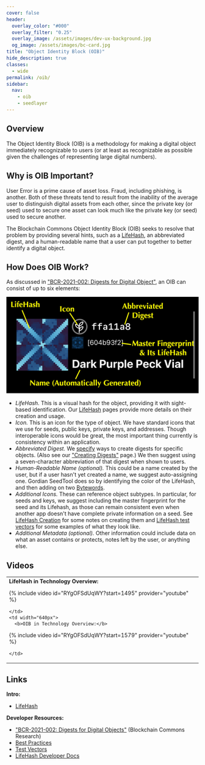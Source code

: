 ```yaml
---
cover: false
header:
  overlay_color: "#000"
  overlay_filter: "0.25"
  overlay_image: /assets/images/dev-ux-background.jpg
  og_image: /assets/images/bc-card.jpg
title: "Object Identity Block (OIB)"
hide_description: true
classes:
  - wide
permalink: /oib/
sidebar:
  nav:
    - oib
    - seedlayer
---
```


## Overview

The Object Identity Block (OIB) is a methodology for making a digital object
immediately recognizable to users (or at least as recognizable as
possible given the challenges of representing large digital numbers).

## Why is OIB Important?

User Error is a prime cause of asset loss. Fraud, including phishing,
is another. Both of these threats tend to result from the inability of
the average user to distinguish digital assets from each other, since
the private key (or seed) used to secure one asset can look much like
the private key (or seed) used to secure another.

The Blockchain Commons Object Identity Block (OIB) seeks to resolve
that problem by providing several hints, such as a
[LifeHash](/lifehash/), an abbreviated digest, and a human-readable
name that a user can put together to better identify a digital object.

## How Does OIB Work?

As discussed in ["BCR-2021-002: Digests for Digital
Object"](https://github.com/BlockchainCommons/Research/blob/master/papers/bcr-2021-002-digest.md#object-identity-block),
an OIB can consist of up to six elements:

![](/assets/images/oib/example.jpg)

* *LifeHash.* This is a visual hash for the object, providing it with
sight-based identification. Our [LifeHash](/lifehash/) pages provide
more details on their creation and usage.
* *Icon.* This is an icon for the type of object. We have standard
icons that we use for seeds, public keys, private keys, and
addresses. Though interoperable icons would be great, the most
important thing currently is consistency within an application.
* *Abbreviated Digest.* We
[specify](https://github.com/BlockchainCommons/Research/blob/master/papers/bcr-2021-002-digest.md#the-digest-source-specification)
ways to create digests for specific objects. (Also see our
["Creating Digests"](https://developer.blockchaincommons.com/lifehash/creation/)
page.) We then suggest using a seven-character abbreviation of that
digest when shown to users.
* *Human-Readable Name (optional).* This could be a name created by
the user, but if a user hasn't yet created a name, we suggest
auto-assigning one. Gordian SeedTool does so by identifying the color
of the LifeHash, and then adding on two [Bytewords](/bytewords).
* *Additional Icons.* These can reference object subtypes. In
particular, for seeds and keys, we suggest including the master
fingerprint for the seed and its Lifehash, as those can remain
consistent even when another app doesn't have complete private
information on a seed. See [LifeHash Creation](/lifehash/creation/)
for some notes on creating them and
[LifeHash test vectors](/lifehash/vectors/) for some examples of what they
look like.
* *Additional Metadata (optional).* Other information could include
data on what an asset contains or protects, notes left by the user, or
anything else.

## Videos

<table width="100%">
  <tr>
    <td width="640px">
      <b>LifeHash in Technology Overview:</b>

{% include video id="RYgOFSdUqWY?start=1495" provider="youtube" %}

    </td>
    <td width="640px">
      <b>OIB in Technology Overview:</b>

{% include video id="RYgOFSdUqWY?start=1579" provider="youtube" %}

    </td>
  </tr>
</table>

## Links

**Intro:**

* [LifeHash](/lifehash/)

**Developer Resources:**

* ["BCR-2021-002: Digests for Digital Objects"](https://github.com/BlockchainCommons/Research/blob/master/papers/bcr-2021-002-digest.md) (Blockchain Commons Research)
* [Best Practices](/oib/best-practices/)
* [Test Vectors](/oib/vectors)
* [LifeHash Developer Docs](/lifehash/)
